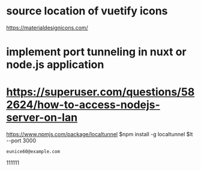# source location of vuetify icons

https://materialdesignicons.com/ 


# implement port tunneling in nuxt or node.js application
# https://superuser.com/questions/582624/how-to-access-nodejs-server-on-lan

https://www.npmjs.com/package/localtunnel
$npm install -g localtunnel
$lt --port 3000



	eunice60@example.com
  111111
